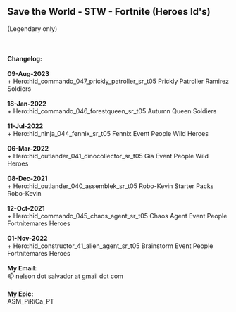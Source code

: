 <br>
<br>
<h2>Save the World - STW - Fortnite (Heroes Id's)</h2>(Legendary only)<br><br>
<br>
<br>
<b>Changelog:</b> 
<br>
<br>
<b>09-Aug-2023</b><br>
+ Hero:hid_commando_047_prickly_patroller_sr_t05		Prickly Patroller Ramirez		Soldiers<br>
<br>
<b>18-Jan-2022</b><br>
+ Hero:hid_commando_046_forestqueen_sr_t05		Autumn Queen		Soldiers<br>
<br>
<b>11-Jul-2022</b><br>
+ Hero:hid_ninja_044_fennix_sr_t05		Fennix	Event People	Wild Heroes<br>
<br>
<b>06-Mar-2022</b><br>
+ Hero:hid_outlander_041_dinocollector_sr_t05		Gia		Event People	Wild Heroes<br>
<br>
<b>08-Dec-2021</b><br>
+ Hero:hid_outlander_040_assemblek_sr_t05		Robo-Kevin		Starter Packs		Robo-Kevin<br>
<br>
<b>12-Oct-2021</b><br>
+ Hero:hid_commando_045_chaos_agent_sr_t05		Chaos Agent		Event People		Fortnitemares Heroes<br>
<br>
<b>01-Nov-2022</b><br>
+ Hero:hid_constructor_41_alien_agent_sr_t05		Brainstorm	Event People	Fortnitemares Heroes
<br>
<br>
<b>My Email:</b><br>
 📫 nelson dot salvador at gmail dot com
<br>
<br>
<b>My Epic:</b><br>
ASM_PiRiCa_PT
<br>
<br>
